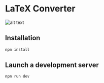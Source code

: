 # LaTeX Converter

![alt text](image.png)

## Installation

```bash
npm install
```

## Launch a development server

```bash
npm run dev
```
